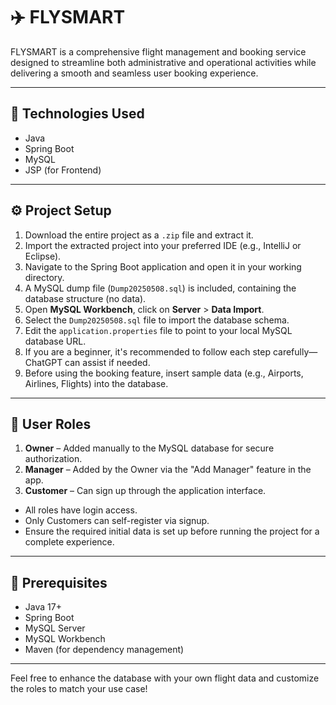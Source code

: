 # ✈️ FLYSMART

FLYSMART is a comprehensive flight management and booking service designed to streamline both administrative and operational activities while delivering a smooth and seamless user booking experience.

---

## 🚀 Technologies Used

- Java  
- Spring Boot  
- MySQL  
- JSP (for Frontend)

---

## ⚙️ Project Setup

1. Download the entire project as a `.zip` file and extract it.
2. Import the extracted project into your preferred IDE (e.g., IntelliJ or Eclipse).
3. Navigate to the Spring Boot application and open it in your working directory.
4. A MySQL dump file (`Dump20250508.sql`) is included, containing the database structure (no data).
5. Open **MySQL Workbench**, click on **Server** > **Data Import**.
6. Select the `Dump20250508.sql` file to import the database schema.
7. Edit the `application.properties` file to point to your local MySQL database URL.
8. If you are a beginner, it's recommended to follow each step carefully—ChatGPT can assist if needed.
9. Before using the booking feature, insert sample data (e.g., Airports, Airlines, Flights) into the database.

---

## 🔐 User Roles

1. **Owner** – Added manually to the MySQL database for secure authorization.
2. **Manager** – Added by the Owner via the "Add Manager" feature in the app.
3. **Customer** – Can sign up through the application interface.

- All roles have login access.
- Only Customers can self-register via signup.
- Ensure the required initial data is set up before running the project for a complete experience.

---

## 📌 Prerequisites

- Java 17+  
- Spring Boot  
- MySQL Server  
- MySQL Workbench  
- Maven (for dependency management)

---

Feel free to enhance the database with your own flight data and customize the roles to match your use case!



